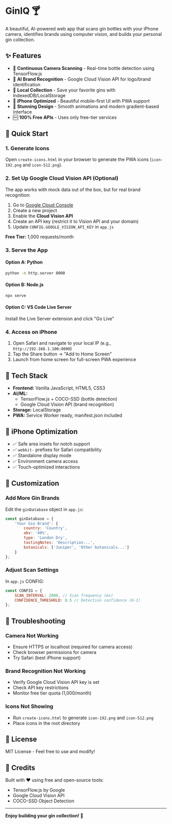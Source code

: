 # GinIQ 🍸

A beautiful, AI-powered web app that scans gin bottles with your iPhone camera, identifies brands using computer vision, and builds your personal gin collection.

## ✨ Features

- 📸 **Continuous Camera Scanning** - Real-time bottle detection using TensorFlow.js
- 🤖 **AI Brand Recognition** - Google Cloud Vision API for logo/brand identification
- 💾 **Local Collection** - Save your favorite gins with IndexedDB/LocalStorage
- 📱 **iPhone Optimized** - Beautiful mobile-first UI with PWA support
- 🎨 **Stunning Design** - Smooth animations and modern gradient-based interface
- 🆓 **100% Free APIs** - Uses only free-tier services

## 🚀 Quick Start

### 1. Generate Icons
Open `create-icons.html` in your browser to generate the PWA icons (`icon-192.png` and `icon-512.png`).

### 2. Set Up Google Cloud Vision API (Optional)

The app works with mock data out of the box, but for real brand recognition:

1. Go to [Google Cloud Console](https://console.cloud.google.com/)
2. Create a new project
3. Enable the **Cloud Vision API**
4. Create an API key (restrict it to Vision API and your domain)
5. Update `CONFIG.GOOGLE_VISION_API_KEY` in `app.js`

**Free Tier:** 1,000 requests/month

### 3. Serve the App

#### Option A: Python
```bash
python -m http.server 8000
```

#### Option B: Node.js
```bash
npx serve
```

#### Option C: VS Code Live Server
Install the Live Server extension and click "Go Live"

### 4. Access on iPhone

1. Open Safari and navigate to your local IP (e.g., `http://192.168.1.100:8000`)
2. Tap the Share button → "Add to Home Screen"
3. Launch from home screen for full-screen PWA experience

## 🔧 Tech Stack

- **Frontend:** Vanilla JavaScript, HTML5, CSS3
- **AI/ML:**
  - TensorFlow.js + COCO-SSD (bottle detection)
  - Google Cloud Vision API (brand recognition)
- **Storage:** LocalStorage
- **PWA:** Service Worker ready, manifest.json included

## 📱 iPhone Optimization

- ✅ Safe area insets for notch support
- ✅ `webkit-` prefixes for Safari compatibility
- ✅ Standalone display mode
- ✅ Environment camera access
- ✅ Touch-optimized interactions

## 🎨 Customization

### Add More Gin Brands

Edit the `ginDatabase` object in `app.js`:

```javascript
const ginDatabase = {
    'Your Gin Brand': {
        country: 'Country',
        abv: '40%',
        type: 'London Dry',
        tastingNotes: 'Description...',
        botanicals: ['Juniper', 'Other botanicals...']
    }
};
```

### Adjust Scan Settings

In `app.js` CONFIG:

```javascript
const CONFIG = {
    SCAN_INTERVAL: 2000, // Scan frequency (ms)
    CONFIDENCE_THRESHOLD: 0.5 // Detection confidence (0-1)
};
```

## 🐛 Troubleshooting

### Camera Not Working
- Ensure HTTPS or localhost (required for camera access)
- Check browser permissions for camera
- Try Safari (best iPhone support)

### Brand Recognition Not Working
- Verify Google Cloud Vision API key is set
- Check API key restrictions
- Monitor free tier quota (1,000/month)

### Icons Not Showing
- Run `create-icons.html` to generate `icon-192.png` and `icon-512.png`
- Place icons in the root directory

## 📄 License

MIT License - Feel free to use and modify!

## 🙏 Credits

Built with ❤️ using free and open-source tools:
- TensorFlow.js by Google
- Google Cloud Vision API
- COCO-SSD Object Detection

---

**Enjoy building your gin collection! 🥂**
